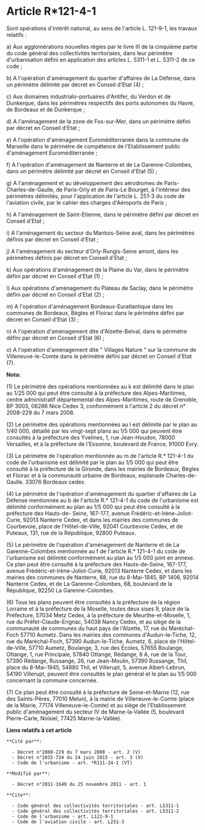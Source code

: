 # Article R*121-4-1

Sont opérations d'intérêt national, au sens de l'article L. 121-9-1, les travaux relatifs : 

a) Aux agglomérations nouvelles régies par le livre III de la cinquième partie du code général des collectivités
territoriales, dans leur périmètre d'urbanisation défini en application des articles L. 5311-1 et L. 5311-2 de ce code ; 

b) A l'opération d'aménagement du quartier d'affaires de La Défense, dans un périmètre délimité par décret en Conseil d'Etat
(4) ; 

c) Aux domaines industrialo-portuaires d'Antifer, du Verdon et de Dunkerque, dans les périmètres respectifs des ports
autonomes du Havre, de Bordeaux et de Dunkerque ; 

d) A l'aménagement de la zone de Fos-sur-Mer, dans un périmètre défini par décret en Conseil d'Etat ; 

e) A l'opération d'aménagement Euroméditerranée dans la commune de Marseille dans le périmètre de compétence de
l'Etablissement public d'aménagement Euroméditerranée ; 

f) A l'opération d'aménagement de Nanterre et de La Garenne-Colombes, dans un périmètre délimité par décret en Conseil d'Etat
(5) ; 

g) A l'aménagement et au développement des aérodromes de Paris-Charles-de-Gaulle, de Paris-Orly et de Paris-Le Bourget, à
l'intérieur des périmètres délimités, pour l'application de l'article L. 251-3 du code de l'aviation civile, par le cahier
des charges d'Aéroports de Paris ; 

h) A l'aménagement de Saint-Etienne, dans le périmètre défini par décret en Conseil d'Etat ; 

i) A l'aménagement du secteur du Mantois-Seine aval, dans les périmètres définis par décret en Conseil d'Etat ; 

j) A l'aménagement du secteur d'Orly-Rungis-Seine amont, dans les périmètres définis par décret en Conseil d'Etat ; 

k) Aux opérations d'aménagement de la Plaine du Var, dans le périmètre défini par décret en Conseil d'Etat (1) ; 

l) Aux opérations d'aménagement du Plateau de Saclay, dans le périmètre défini par décret en Conseil d'Etat (2) ; 

m) A l'opération d'aménagement Bordeaux-Euratlantique dans les communes de Bordeaux, Bègles et Floirac dans le périmètre
défini par décret en Conseil d'Etat (3) ; 

n) A l'opération d'aménagement dite d'Alzette-Belval, dans le périmètre défini par décret en Conseil d'Etat (6) ; 

o) A l'opération d'aménagement dite " Villages Nature " sur la commune de Villeneuve-le-Comte dans le périmètre défini par
décret en Conseil d'Etat (7).

**Nota:**

(1) Le périmètre des opérations mentionnées au k est délimité dans le plan au 1/25 000 qui peut être consulté à la préfecture
des Alpes-Maritimes, centre administratif départemental des Alpes-Maritimes, route de Grenoble, BP 3003, 06286 Nice Cedex 3,
conformément à l'article 2 du décret n° 2008-229 du 7 mars 2008.

(2) Le périmètre des opérations mentionnées au l est délimité par le plan au 1/40 000, détaillé par les vingt-sept plans au
1/5 000 qui peuvent être consultés à la préfecture des Yvelines, 1, rue Jean-Houdon, 78000 Versailles, et à la préfecture de
l'Essonne, boulevard de France, 91000 Evry.

(3) Le périmètre de l'opération mentionnée au m de l'article R.* 121-4-1 du code de l'urbanisme est délimité par le plan au
1/5 000 qui peut être consulté à la préfecture de la Gironde, dans les mairies de Bordeaux, Bègles et Floirac et à la
communauté urbaine de Bordeaux, esplanade Charles-de-Gaulle. 33076 Bordeaux cedex.

(4) Le périmètre de l'opération d'aménagement du quartier d'affaires de La Défense mentionnée au b de l'article R.* 121-4-1
du code de l'urbanisme est délimité conformément au plan au 1/5 000 qui peut être consulté à la préfecture des Hauts-de-
Seine, 167-177, avenue Frédéric-et-Irène-Joliot-Curie, 92013 Nanterre Cedex, et dans les mairies des communes de Courbevoie,
place de l'Hôtel-de-Ville, 92041 Courbevoie Cedex, et de Puteaux, 131, rue de la République, 92800 Puteaux.

(5) Le périmètre de l'opération d'aménagement de Nanterre et de La Garenne-Colombes mentionnée au f de l'article R.* 121-4-1
du code de l'urbanisme est délimité conformément au plan au 1/5 000 joint en annexe. Ce plan peut être consulté à la
préfecture des Hauts-de-Seine, 167-177, avenue Frédéric-et-Irène-Joliot-Curie, 92013 Nanterre Cedex, et dans les mairies des
communes de Nanterre, 88, rue du 8-Mai-1945, BP 1406, 92014 Nanterre Cedex, et de La Garenne-Colombes, 68, boulevard de la
République, 92250 La Garenne-Colombes. 

(6) Tous les plans peuvent être consultés à la préfecture de la région Lorraine et à la préfecture de la Moselle, toutes deux
sises 9, place de la Préfecture, 57034 Metz Cedex, à la préfecture de Meurthe-et-Moselle, 1, rue du Préfet-Claude-Erignac,
54038 Nancy Cedex, et au siège de la communauté de communes du haut pays de l'Alzette, 17, rue du Maréchal-Foch 57710 Aumetz.
Dans les mairies des communes d'Audun-le-Tiche, 12, rue du Maréchal-Foch, 57390 Audun-le-Tiche, Aumetz, 6, place de l'Hôtel-
de-Ville, 57710 Aumetz, Boulange, 3, rue des Ecoles, 57655 Boulange, Ottange, 1, rue Principale, 57840 Ottange, Rédange, 8 A,
rue de la Tour, 57390 Rédange, Russange, 26, rue Jean-Moulin, 57390 Russange, Thil, place du 8-Mai-1945, 54880 Thil, et
Villerupt, 5, avenue Albert-Lebrun, 54190 Villerupt, peuvent être consultés le plan général et le plan au 1/5 000 concernant
la commune concernée. 

(7) Ce plan peut être consulté à la préfecture de Seine-et-Marne (12, rue des Saints-Pères, 77010 Melun), à la mairie de
Villeneuve-le-Comte (place de la Mairie, 77174 Villeneuve-le-Comte) et au siège de l'Etablissement public d'aménagement du
secteur IV de Marne-la-Vallée (5, boulevard Pierre-Carle, Noisiel, 77425 Marne-la-Vallée).

**Liens relatifs à cet article**

	**Cité par**:

	  - Décret n°2008-229 du 7 mars 2008 - art. 2 (V)
	  - Décret n°2015-734 du 24 juin 2015 - art. 3 (V)
	  - Code de l'urbanisme - art. *R111-24-1 (VT)

	**Modifié par**:

	  - Décret n°2011-1649 du 25 novembre 2011 - art. 1

	**Cite**:

	  - Code général des collectivités territoriales - art. L5311-1
	  - Code général des collectivités territoriales - art. L5311-2
	  - Code de l'urbanisme - art. L121-9-1
	  - Code de l'aviation civile - art. L251-3

